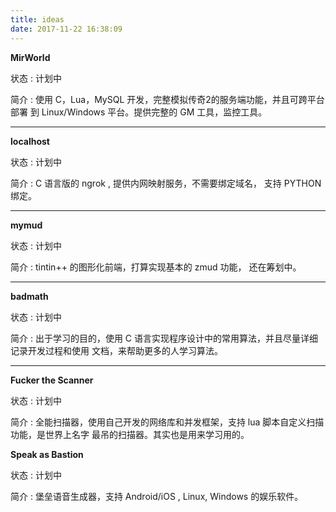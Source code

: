 ```yaml
---
title: ideas
date: 2017-11-22 16:38:09
---
```


**MirWorld**

状态 : 计划中

简介 : 使用 C，Lua，MySQL 开发，完整模拟传奇2的服务端功能，并且可跨平台部署
到 Linux/Windows 平台。提供完整的 GM 工具，监控工具。

--------------------------------------------------------------------------------

**localhost**

状态 : 计划中

简介 :  C 语言版的 ngrok , 提供内网映射服务，不需要绑定域名， 支持 PYTHON 绑定。

--------------------------------------------------------------------------------

**mymud**

状态 : 计划中

简介 : tintin++ 的图形化前端，打算实现基本的 zmud 功能， 还在筹划中。

--------------------------------------------------------------------------------

**badmath**
 
状态 : 计划中

简介 : 出于学习的目的，使用 C 语言实现程序设计中的常用算法，并且尽量详细记录开发过程和使用
文档，来帮助更多的人学习算法。

--------------------------------------------------------------------------------

**Fucker the Scanner**

状态 : 计划中

简介 : 全能扫描器，使用自己开发的网络库和并发框架，支持 lua 脚本自定义扫描功能，是世界上名字
最吊的扫描器。其实也是用来学习用的。

**Speak as Bastion**

状态 : 计划中

简介 : 堡垒语音生成器，支持 Android/iOS , Linux, Windows 的娱乐软件。